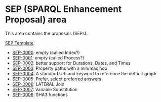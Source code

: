 # SEP (SPARQL Enhancement Proposal) area

This area contains the proposals (SEPs).

[SEP Template](template.md).

* [SEP-0000](SEP-0000/sep-0000.md): empty (called Index?)
* [SEP-0001](SEP-0001/sep-0001.md): empty (called Process?)
* [SEP-0002](SEP-0002/sep-0002.md): better support for Durations, Dates, and Times
* [SEP-0003](SEP-0003/sep-0003.md): Property paths with a min/max hop
* [SEP-0004](SEP-0004/sep-0004.md): A standard URI and keyword to reference the default graph
* [SEP-0005](SEP-0005/sep-0005.md): Prefer, select preferred answers
* [SEP-0006](SEP-0006/sep-0006.md): LATERAL Join
* [SEP-0007](SEP-0007/sep-0007.md): Variable Substitution
* [SEP-0008](SEP-0007/sep-0007.md): SHA3 functions
